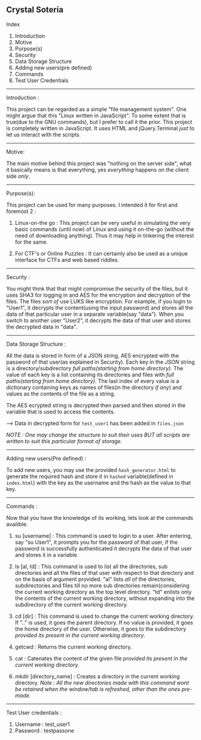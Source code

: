 Crystal Soteria
-------------------------------------------------------------------------------------------------------------------------------------------------------------------------------------------------

Index

1) Introduction
2) Motive
3) Purpose(s)
4) Security
5) Data Storage Structure
6) Adding new users(pre defined)
7) Commands
8) Test User Credentials

-------------------------------------------------------------------------------------------------------------------------------------------------------------------------------------------------

Introduction :

This project can be regarded as a simple "file management system". One might argue that this "Linux written in JavaScript". To some extent that is true(due to the GNU commands), but I prefer to call it the prior.
This project is completely written in JavaScript. It uses HTML and jQuery.Terminal *just* to let us interact with the scripts.

-------------------------------------------------------------------------------------------------------------------------------------------------------------------------------------------------

Motive:

The main motive behind this project was "nothing on the server side", what it basically means is that everything, yes *everything* happens on the client side *only*.

-------------------------------------------------------------------------------------------------------------------------------------------------------------------------------------------------

Purpose(s):

This project can be used for many purposes. I intended it for first and foremost 2 : 

1) Linux-on-the go : This project can be very useful in simulating the very basic commands (until now) of Linux and using it on-the-go (without the need of downloading anything). Thus it may help in tinkering the interest for the same.

2) For CTF's or Online Puzzles : It can certainly also be used as a unique interface for CTFs and web based riddles.

-------------------------------------------------------------------------------------------------------------------------------------------------------------------------------------------------

Security : 

You might think that that might compromise the security of the files, but it uses SHA3 for logging in and AES for the encryption and decryption of the files.
The files *sort of* use LUKS like encryption. For example, if you login to "User1", it decrypts the content(using the input password) and stores all the data of that particular user in a separate variable(say "data"). When you switch to another user "User2", it decrypts the data of that user and stores the decrypted data in "data".

-------------------------------------------------------------------------------------------------------------------------------------------------------------------------------------------------

Data Storage Structure : 

All the data is stored in form of a JSON string, AES encrypted with the password of that user(as explained in Security). Each key in the *JSON* string is a directory/subdirectory *full paths(starting from home directory)*. The value of each key is a list containing its directories and files with *full paths(starting from home directory)*. The last index of every value is a dictionary containing keys as names of files(in the directory *if any*) and values as the contents of the file as a string.

The AES ecrypted string is decrypted then parsed and then stored in the variable that is used to access the contents.

--> Data in decrypted form for `test_user1` has been added in `files.json`

*NOTE : One may change the structure to suit their uses BUT all scripts are written to suit this particular format of storage.*

-------------------------------------------------------------------------------------------------------------------------------------------------------------------------------------------------

Adding new users(Pre defined) :

To add new users, you may use the provided `hash_generator.html` to generate the required hash and store it in `hashed` variable(defined in `index.html`) with the key as the username and the hash as the value to that key.

-------------------------------------------------------------------------------------------------------------------------------------------------------------------------------------------------

Commands :

Now that you have the knowledge of its working, lets look at the commands availible.

1) su [username] : This command is used to login to a user. After entering, say "su User1", it prompts you for the password of that user, if the password is successfully authenticated it decrypts the data of that user and stores it in a variable.

2) ls [al, td] : This command is used to list all the directories, sub directories and all the files of that user with respect to that directory and on the basis of argument provided. "al" lists *all* of the directories, subdirectories and files till no more sub directories remain(considering the current working directory as the top level directory. "td" enlists only the contents of the current working directory, without expanding into the subdirectory of the current working directory.

3) cd [dir] : This command is used to change the current working directory. If ".." is used, it goes the parent directory. If no value is provided, it goes the home directory of the user. Otherwise, it goes to the subdirectory *provided its present in the current working directory*.

4) getcwd : Returns the current working directory.

5) cat : Catenates the content of the given file *provided its present in the current working directory*.

6) mkdir [directory_name] : Creates a directory in the current working directory. *Note : All the new directories made with this command wont be retained when the window/tab is refreshed, other than the ones pre-made.*

-------------------------------------------------------------------------------------------------------------------------------------------------------------------------------------------------

Test User credentials :
1) Username : test_user1
2) Password : testpassone
